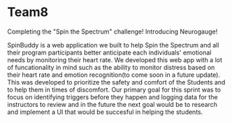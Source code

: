 # Team8 

Completing the "Spin the Spectrum" challenge!
Introducing Neurogauge!

SpinBuddy is a web application we built to help Spin the Spectrum and all their program participants better anticipate
each individuals' emotional needs by monitoring their heart rate. We developed this web app with a lot of funcationality in mind
such as the ability to monitor distress based on their heart rate and emotion recognition(to come soon in a future update).
This was developed to prioritize the safety and comfort of the Students and to help them in times of discomfort.
Our primary goal for this sprint was to focus on identifying triggers before they happen and logging data for the instructors to
review and in the future the next goal would be to research and implement a UI that would be succesful in helping the students.

